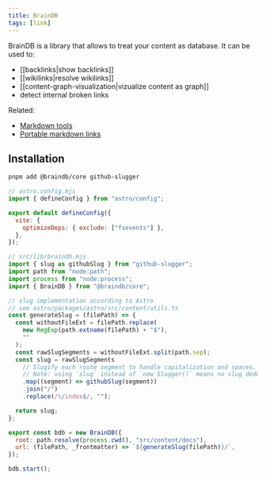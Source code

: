 ```yaml
---
title: BrainDB
tags: [link]
---
```


BrainDB is a library that allows to treat your content as database. It can be used to:

- [[backlinks|show backlinks]]
- [[wikilinks|resolve wikilinks]]
- [[content-graph-visualization|vizualize content as graph]]
- detect internal broken links

Related:

- [Markdown tools](https://stereobooster.com/posts/markdown-tools/)
- [Portable markdown links](https://stereobooster.com/posts/portable-markdown-links/)

## Installation

```bash title="Instal dependencies…"
pnpm add @braindb/core github-slugger
```

```js
// astro.config.mjs
import { defineConfig } from "astro/config";

export default defineConfig({
  vite: {
    optimizeDeps: { exclude: ["fsevents"] },
  },
});
```

```js
// src/lib/braindb.mjs
import { slug as githubSlug } from "github-slugger";
import path from "node:path";
import process from "node:process";
import { BrainDB } from "@braindb/core";

// slug implementation according to Astro
// see astro/packages/astro/src/content/utils.ts
const generateSlug = (filePath) => {
  const withoutFileExt = filePath.replace(
    new RegExp(path.extname(filePath) + "$"),
    ""
  );
  const rawSlugSegments = withoutFileExt.split(path.sep);
  const slug = rawSlugSegments
    // Slugify each route segment to handle capitalization and spaces.
    // Note: using `slug` instead of `new Slugger()` means no slug deduping.
    .map((segment) => githubSlug(segment))
    .join("/")
    .replace(/\/index$/, "");

  return slug;
};

export const bdb = new BrainDB({
  root: path.resolve(process.cwd(), "src/content/docs"),
  url: (filePath, _frontmatter) => `${generateSlug(filePath)}/`,
});

bdb.start();
```
